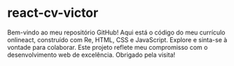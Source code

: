 # react-cv-victor
Bem-vindo ao meu repositório GitHub! Aqui está o código do meu currículo onlineact, construído com Re, HTML, CSS e JavaScript. Explore e sinta-se à vontade para colaborar. Este projeto reflete meu compromisso com o desenvolvimento web de excelência. Obrigado pela visita!

